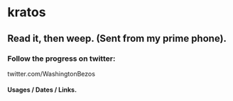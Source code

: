 # kratos

## Read it, then weep. (Sent from my prime phone).

### Follow the progress on twitter:
twitter.com/WashingtonBezos

#### Usages / Dates / Links.
